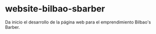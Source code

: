 # website-bilbao-sbarber
Da inicio el desarrollo de la página web para el emprendimiento Bilbao's Barber.
